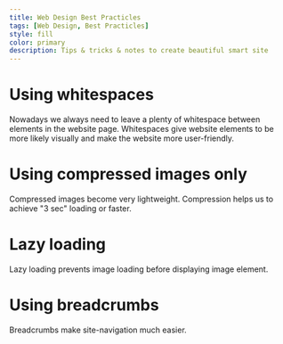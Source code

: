 ```yaml
---
title: Web Design Best Practicles
tags: [Web Design, Best Practicles]
style: fill
color: primary
description: Tips & tricks & notes to create beautiful smart site
---
```


# Using whitespaces
Nowadays we always need to leave a plenty of whitespace between elements in the website page. Whitespaces give website elements to be more likely visually and make the website more user-friendly.

# Using compressed images only
Compressed images become very lightweight. Compression helps us to achieve "3 sec" loading or faster.

# Lazy loading
Lazy loading prevents image loading before displaying image element.

# Using breadcrumbs
Breadcrumbs make site-navigation much easier.

